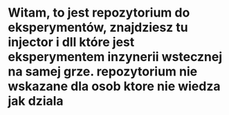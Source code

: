 # Witam, to jest repozytorium do eksperymentów, znajdziesz tu injector i dll które jest eksperymentem inzynerii wstecznej na samej grze. repozytorium nie wskazane dla osob ktore nie wiedza jak dziala
